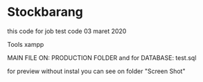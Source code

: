 # Stockbarang
 this code for job test code 03 maret 2020
 
 Tools
 xampp
 
 MAIN FILE ON: PRODUCTION FOLDER
 and for DATABASE: test.sql
 
for preview without instal you can see on folder "Screen Shot"
